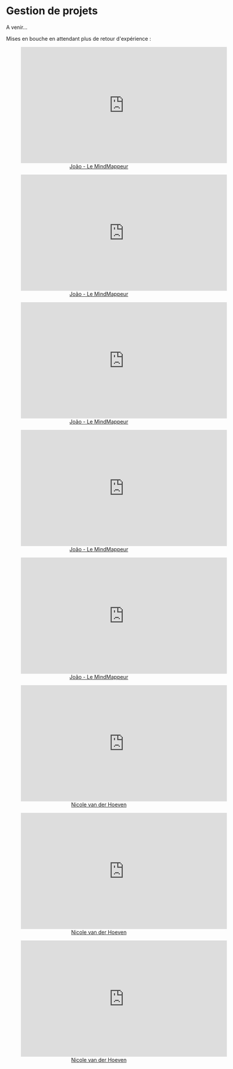 # Gestion de projets

A venir...

Mises en bouche en attendant plus de retour d'expérience :

<center><figure><iframe width="560" height="315" src="https://www.youtube.com/embed/WRkvdtm7ybw" title="YouTube video player" frameborder="0" allow="accelerometer; autoplay; clipboard-write; encrypted-media; gyroscope; picture-in-picture" allowfullscreen></iframe><figcaption><a href="https://www.youtube.com/c/LeMindMappeur" target="_blank">João - Le MindMappeur</a></figcaption></figure></center>
<center><figure><iframe width="560" height="315" src="https://www.youtube-nocookie.com/embed/LPxyEJeVsPg" title="YouTube video player" frameborder="0" allow="accelerometer; autoplay; clipboard-write; encrypted-media; gyroscope; picture-in-picture" allowfullscreen></iframe><figcaption><a href="https://www.youtube.com/c/LeMindMappeur" target="_blank">João - Le MindMappeur</a></figcaption></figure></center>
<center><figure><iframe width="560" height="315" src="https://www.youtube.com/embed/PSo2XkKHpWo" title="YouTube video player" frameborder="0" allow="accelerometer; autoplay; clipboard-write; encrypted-media; gyroscope; picture-in-picture" allowfullscreen></iframe><figcaption><a href="https://www.youtube.com/c/LeMindMappeur" target="_blank">João - Le MindMappeur</a></figcaption></figure></center>
<center><figure><iframe width="560" height="315" src="https://www.youtube-nocookie.com/embed/NIFeiwnQpGs" title="YouTube video player" frameborder="0" allow="accelerometer; autoplay; clipboard-write; encrypted-media; gyroscope; picture-in-picture" allowfullscreen></iframe><figcaption><a href="https://www.youtube.com/c/LeMindMappeur" target="_blank">João - Le MindMappeur</a></figcaption></figure></center>
<center><figure><iframe width="560" height="315" src="https://www.youtube-nocookie.com/embed/-Fd1y0Is4wc" title="YouTube video player" frameborder="0" allow="accelerometer; autoplay; clipboard-write; encrypted-media; gyroscope; picture-in-picture" allowfullscreen></iframe><figcaption><a href="https://www.youtube.com/c/LeMindMappeur" target="_blank">João - Le MindMappeur</a></figcaption></figure></center>



<center><figure><iframe width="560" height="315" src="https://www.youtube-nocookie.com/embed/ccN5vJzXwvo" title="YouTube video player" frameborder="0" allow="accelerometer; autoplay; clipboard-write; encrypted-media; gyroscope; picture-in-picture" allowfullscreen></iframe><figcaption><a href="https://www.youtube.com/c/NicolevanderHoeven" target="_blank">Nicole van der Hoeven</a></figcaption></figure></center>

<center><figure><iframe width="560" height="315" src="https://www.youtube-nocookie.com/embed/ODhHTngIMJE" title="YouTube video player" frameborder="0" allow="accelerometer; autoplay; clipboard-write; encrypted-media; gyroscope; picture-in-picture" allowfullscreen></iframe><figcaption><a href="https://www.youtube.com/c/NicolevanderHoeven" target="_blank">Nicole van der Hoeven</a></figcaption></figure></center>

<center><figure><iframe width="560" height="315" src="https://www.youtube-nocookie.com/embed/T2Aeaq4sk7M" title="YouTube video player" frameborder="0" allow="accelerometer; autoplay; clipboard-write; encrypted-media; gyroscope; picture-in-picture" allowfullscreen></iframe><figcaption><a href="https://www.youtube.com/c/NicolevanderHoeven" target="_blank">Nicole van der Hoeven</a></figcaption></figure></center>

